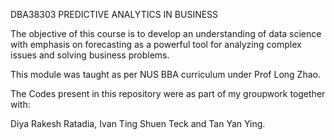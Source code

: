 DBA38303 PREDICTIVE ANALYTICS IN BUSINESS

The objective of this course is to develop an understanding of data science with emphasis on forecasting
as a powerful tool for analyzing complex issues and solving business problems.

This module was taught as per NUS BBA curriculum under Prof Long Zhao. 

The Codes present in this repository were as part of my groupwork together with:

Diya Rakesh Ratadia, Ivan Ting Shuen Teck and Tan Yan Ying.
